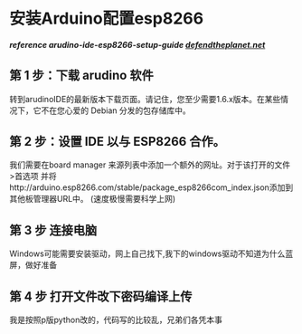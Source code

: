 # 安装Arduino配置esp8266
##### reference arudino-ide-esp8266-setup-guide  [defendtheplanet.net](https://defendtheplanet.net/2016/12/28/arudino-ide-esp8266-setup-guide/)

## 第 1 步：下载 arudino 软件
转到arudinoIDE的最新版本下载页面。请记住，您至少需要1.6.x版本。在某些情况下，它不在您心爱的 Debian 分发的包存储库中。
## 第 2 步：设置 IDE 以与 ESP8266 合作。
我们需要在board manager 来源列表中添加一个额外的网址。对于该打开的文件>首选项
并将http://arduino.esp8266.com/stable/package_esp8266com_index.json添加到其他板管理器URL中。
(速度极慢需要科学上网)
## 第 3 步 连接电脑
Windows可能需要安装驱动，网上自己找下,我下的windows驱动不知道为什么蓝屏，做好准备
## 第 4 步 打开文件改下密码编译上传
我是按照p版python改的，代码写的比较乱，兄弟们各凭本事
